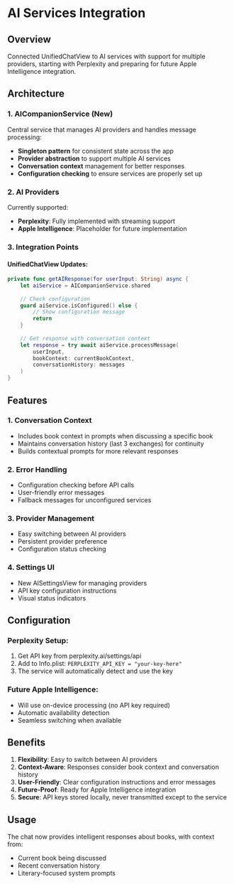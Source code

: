 # AI Services Integration

## Overview
Connected UnifiedChatView to AI services with support for multiple providers, starting with Perplexity and preparing for future Apple Intelligence integration.

## Architecture

### 1. AICompanionService (New)
Central service that manages AI providers and handles message processing:
- **Singleton pattern** for consistent state across the app
- **Provider abstraction** to support multiple AI services
- **Conversation context** management for better responses
- **Configuration checking** to ensure services are properly set up

### 2. AI Providers
Currently supported:
- **Perplexity**: Fully implemented with streaming support
- **Apple Intelligence**: Placeholder for future implementation

### 3. Integration Points

#### UnifiedChatView Updates:
```swift
private func getAIResponse(for userInput: String) async {
    let aiService = AICompanionService.shared
    
    // Check configuration
    guard aiService.isConfigured() else {
        // Show configuration message
        return
    }
    
    // Get response with conversation context
    let response = try await aiService.processMessage(
        userInput,
        bookContext: currentBookContext,
        conversationHistory: messages
    )
}
```

## Features

### 1. Conversation Context
- Includes book context in prompts when discussing a specific book
- Maintains conversation history (last 3 exchanges) for continuity
- Builds contextual prompts for more relevant responses

### 2. Error Handling
- Configuration checking before API calls
- User-friendly error messages
- Fallback messages for unconfigured services

### 3. Provider Management
- Easy switching between AI providers
- Persistent provider preference
- Configuration status checking

### 4. Settings UI
- New AISettingsView for managing providers
- API key configuration instructions
- Visual status indicators

## Configuration

### Perplexity Setup:
1. Get API key from perplexity.ai/settings/api
2. Add to Info.plist: `PERPLEXITY_API_KEY = "your-key-here"`
3. The service will automatically detect and use the key

### Future Apple Intelligence:
- Will use on-device processing (no API key required)
- Automatic availability detection
- Seamless switching when available

## Benefits
1. **Flexibility**: Easy to switch between AI providers
2. **Context-Aware**: Responses consider book context and conversation history
3. **User-Friendly**: Clear configuration instructions and error messages
4. **Future-Proof**: Ready for Apple Intelligence integration
5. **Secure**: API keys stored locally, never transmitted except to the service

## Usage
The chat now provides intelligent responses about books, with context from:
- Current book being discussed
- Recent conversation history
- Literary-focused system prompts